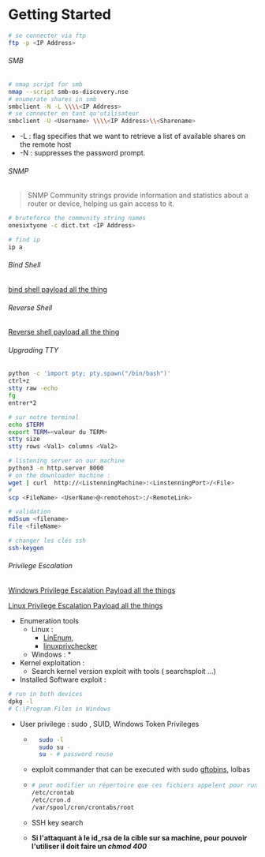 # Getting Started

```bash
# se connecter via ftp
ftp -p <IP Address>
```

###### SMB

```bash
# nmap script for smb
nmap --script smb-os-discovery.nse
# enumerate shares in smb 
smbclient -N -L \\\\<IP Address>
# se connecter en tant qu'utilisateur
smbclient -U <Username> \\\\<IP Address>\\<Sharename>
```

* -L : flag specifies that we want to retrieve a list of available shares on the remote host
* -N : suppresses the password prompt.

###### SNMP

> SNMP Community strings provide information and statistics about a router or device, helping us gain access to it.

```bash
# bruteforce the community string names
onesixtyone -c dict.txt <IP Address>
```

```bash
# find ip
ip a
```

###### Bind Shell
[bind shell payload all the thing](https://github.com/swisskyrepo/PayloadsAllTheThings/blob/master/Methodology%20and%20Resources/Bind%20Shell%20Cheatsheet.md)

###### Reverse Shell
[Reverse shell payload all the thing](https://github.com/swisskyrepo/PayloadsAllTheThings/blob/master/Methodology%20and%20Resources/Reverse%20Shell%20Cheatsheet.md)

###### Upgrading TTY
```bash
python -c 'import pty; pty.spawn("/bin/bash")'
ctrl+z
stty raw -echo
fg
entrer*2

# sur notre terminal
echo $TERM
export TERM=<valeur du TERM>
stty size
stty rows <Val1> columns <Val2>
```


```bash
# listening server on our machine
python3 -m http.server 8000
# on the downloader machine : 
wget | curl  http://<ListenningMachine>:<LinstenningPort>/<File>
#
scp <FileName> <UserName>@<remotehost>:/<RemoteLink>

# validation
md5sum <filename>
file <fileName>
```

```bash
# changer les clés ssh
ssh-keygen
```

###### Privilege Escalation

[Windows Privilege Escalation Payload all the things](https://github.com/swisskyrepo/PayloadsAllTheThings/blob/master/Methodology%20and%20Resources/Windows%20-%20Privilege%20Escalation.md)

[Linux Privilege Escalation Payload all the things](https://github.com/swisskyrepo/PayloadsAllTheThings/blob/master/Methodology%20and%20Resources/Linux%20-%20Privilege%20Escalation.md)

* Enumeration tools 
    - Linux : 
        * [LinEnum](https://github.com/rebootuser/LinEnum), 
        * [linuxprivchecker](https://github.com/sleventyeleven/linuxprivchecker)
    - Windows : 
        * 
* Kernel exploitation :
    - Search kernel version exploit with tools ( searchsploit ...)
* Installed Software exploit :
```bash
# run in both devices
dpkg -l
# C:\Program Files in Windows
```
* User privilege : sudo , SUID, Windows Token Privileges
    - ```bash
        sudo -l
        sudo su -
        su - # password reuse

      ```
    - exploit commander that can be executed with sudo [gftobins](https://gtfobins.github.io/), lolbas
    
    - ```bash
      # peut modifier un répertoire que ces fichiers appelent pour run un script reverse shell en root
      /etc/crontab
      /etc/cron.d
      /var/spool/cron/crontabs/root
      ``` 
    - SSH key search
    - **Si l'attaquant à le id_rsa de la cible sur sa machine, pour pouvoir l'utiliser il doit faire un _chmod 400_**